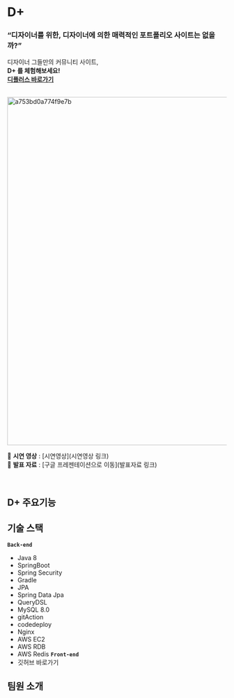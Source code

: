 
# D+ 

### **“디자이너를 위한, 디자이너에 의한 매력적인 포트폴리오 사이트는 없을까?”**

디자이너 그들만의 커뮤니티 사이트, <br>
**D+ 를 체험해보세요!<br>
[디플러스 바로가기](https:/링크.com/)**<br>

<br>
<img width="800px" alt="a753bd0a774f9e7b" src="https://user-images.githubusercontent.com/70243735/131826995-82cc5a66-88f4-47aa-beb2-3d2d1ddda4f8.png">

📌 **시연 영상** : [시연영상](시연영상 링크) <br>
📌 **발표 자료** : [구글 프레젠테이션으로 이동](발표자료 링크)

<br>

## D+ 주요기능

## 기술 스택
**`Back-end`**
- Java 8
- SpringBoot
- Spring Security
- Gradle
- JPA
- Spring Data Jpa
- QueryDSL
- MySQL 8.0
- gitAction 
- codedeploy
- Nginx
- AWS EC2
- AWS RDB 
- AWS Redis
**`Front-end`**
- 깃허브 바로가기 

## 

## 팀원 소개








